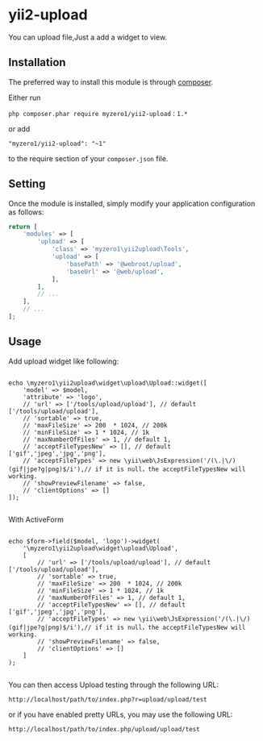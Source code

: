 yii2-upload
========================

You can upload file,Just a add a widget to view.


Installation
------------

The preferred way to install this module is through [composer](http://getcomposer.org/download/).

Either run

```
php composer.phar require myzero1/yii2-upload：1.*
```

or add

```
"myzero1/yii2-upload": "~1"
```

to the require section of your `composer.json` file.



Setting
-----

Once the module is installed, simply modify your application configuration as follows:

```php
return [
    'modules' => [
        'upload' => [
            'class' => 'myzero1\yii2upload\Tools',
            'upload' => [
                'basePath' => '@webroot/upload',
                'baseUrl' => '@web/upload',
            ],
        ],
        // ...
    ],
    // ...
];
```

Usage
-----

Add upload widget like following:

```

echo \myzero1\yii2upload\widget\upload\Upload::widget([
    'model' => $model,
    'attribute' => 'logo',
    // 'url' => ['/tools/upload/upload'], // default ['/tools/upload/upload'],
    // 'sortable' => true,
    // 'maxFileSize' => 200  * 1024, // 200k
    // 'minFileSize' => 1 * 1024, // 1k
    // 'maxNumberOfFiles' => 1, // default 1,
    // 'acceptFileTypesNew' => [], // default ['gif','jpeg','jpg','png'],
    // 'acceptFileTypes' => new \yii\web\JsExpression('/(\.|\/)(gif|jpe?g|png)$/i'),// if it is null，the acceptFileTypesNew will working.
    // 'showPreviewFilename' => false,
    // 'clientOptions' => []
]);


```

With ActiveForm

```

echo $form->field($model, 'logo')->widget(
    '\myzero1\yii2upload\widget\upload\Upload',
    [
        // 'url' => ['/tools/upload/upload'], // default ['/tools/upload/upload'],
        // 'sortable' => true,
        // 'maxFileSize' => 200  * 1024, // 200k
        // 'minFileSize' => 1 * 1024, // 1k
        // 'maxNumberOfFiles' => 1, // default 1,
        // 'acceptFileTypesNew' => [], // default ['gif','jpeg','jpg','png'],
        // 'acceptFileTypes' => new \yii\web\JsExpression('/(\.|\/)(gif|jpe?g|png)$/i'),// if it is null，the acceptFileTypesNew will working.
        // 'showPreviewFilename' => false,
        // 'clientOptions' => []
    ]
);


```

You can then access Upload testing through the following URL:

```
http://localhost/path/to/index.php?r=upload/upload/test
```

or if you have enabled pretty URLs, you may use the following URL:

```
http://localhost/path/to/index.php/upload/upload/test
```
